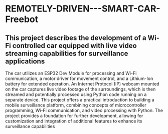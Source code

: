 # REMOTELY-DRIVEN---SMART-CAR-Freebot
## This project describes the development of a Wi-Fi controlled car equipped with live video streaming capabilities for surveillance applications
 
The car utilizes an ESP32 Dev Module for processing and Wi-Fi communication, a motor driver for movement control, and a Lithium-Ion battery for extended operation. An Internet Protocol (IP) webcam mounted on the car captures live video footage of the surroundings, which is then streamed and potentially processed using Python code running on a separate device. This project offers a practical introduction to building a mobile surveillance platform, combining concepts of microcontroller programming, Wi-Fi communication, and video processing with Python. The project provides a foundation for further development, allowing for customization and integration of additional features to enhance its surveillance capabilities
